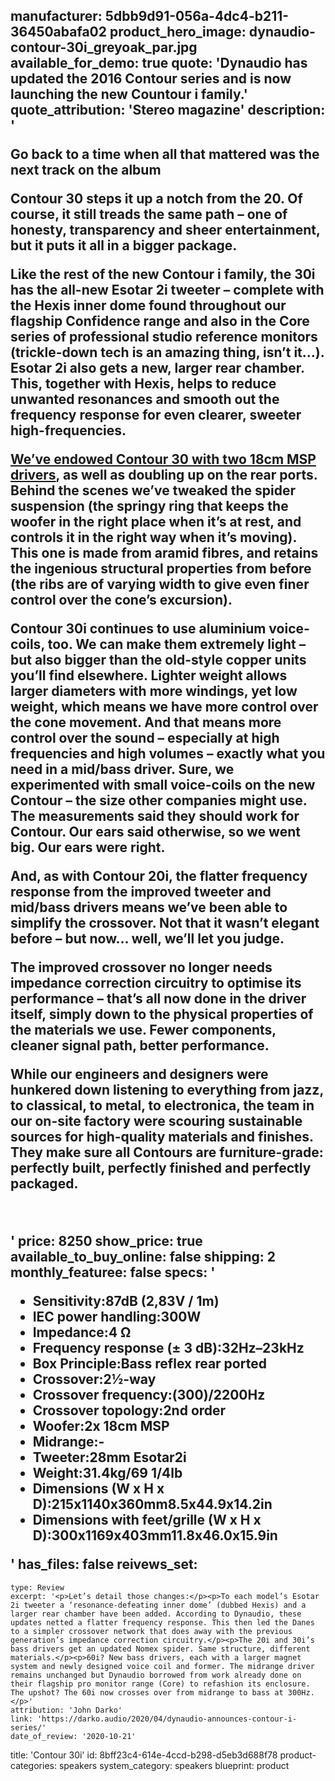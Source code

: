 manufacturer: 5dbb9d91-056a-4dc4-b211-36450abafa02
product_hero_image: dynaudio-contour-30i_greyoak_par.jpg
available_for_demo: true
quote: 'Dynaudio has updated the 2016 Contour series and is now launching the new Countour i family.'
quote_attribution: 'Stereo magazine'
description: '<p>Go back to a time when all that mattered was the next track on the album</p><p>Contour 30 steps it up a notch from the 20. Of course, it still treads the same path – one of honesty, transparency and sheer entertainment, but it puts it all in a bigger package.</p><p>Like the rest of the new Contour i family, the 30i has the all-new Esotar 2i tweeter – complete with the Hexis inner dome found throughout our flagship Confidence range and also in the Core series of professional studio reference monitors (trickle-down tech is an amazing thing, isn’t it…). Esotar 2i also gets a new, larger rear chamber. This, together with Hexis, helps to reduce unwanted resonances and smooth out the frequency response for even clearer, sweeter high-frequencies.</p><p><a href="https://www.dynaudio.com/dynaudio-academy/2016/october/the-dynaudio-18w55-loudspeaker-driver">We’ve endowed Contour 30 with two 18cm MSP drivers</a>, as well as doubling up on the rear ports. Behind the scenes we’ve tweaked the spider suspension (the springy ring that keeps the woofer in the right place when it’s at rest, and controls it in the right way when it’s moving). This one is made from aramid fibres, and retains the ingenious structural properties from before (the ribs are of varying width to give even finer control over the cone’s excursion).</p><p>Contour 30i continues to use aluminium voice-coils, too. We can make them extremely light – but also bigger than the old-style copper units you’ll find elsewhere. Lighter weight allows larger diameters with more windings, yet low weight, which means we have more control over the cone movement. And that means more control over the sound – especially at high frequencies and high volumes – exactly what you need in a mid/bass driver. Sure, we experimented with small voice-coils on the new Contour – the size other companies might use. The measurements said they should work for Contour. Our ears said otherwise, so we went big. Our ears were right.</p><p>And, as with Contour 20i, the flatter frequency response from the improved tweeter and mid/bass drivers means we’ve been able to simplify the crossover. Not that it wasn’t elegant before – but now… well, we’ll let you judge.</p><p>The improved crossover no longer needs impedance correction circuitry to optimise its performance – that’s all now done in the driver itself, simply down to the physical properties of the materials we use. Fewer components, cleaner signal path, better performance.</p><p>While our engineers and designers were hunkered down listening to everything from jazz, to classical, to metal, to electronica, the team in our on-site factory were scouring sustainable sources for high-quality materials and finishes. They make sure all Contours are furniture-grade: perfectly built, perfectly finished and perfectly packaged.</p><p><br></p>'
price: 8250
show_price: true
available_to_buy_online: false
shipping: 2
monthly_featuree: false
specs: '<ul><li>Sensitivity:87dB (2,83V / 1m)<br></li><li>IEC power handling:300W</li><li>Impedance:4 Ω</li><li>Frequency response (± 3 dB):32Hz–23kHz</li><li>Box Principle:Bass reflex rear ported</li><li>Crossover:2½-way</li><li>Crossover frequency:(300)/2200Hz</li><li>Crossover topology:2nd order</li><li>Woofer:2x 18cm MSP</li><li>Midrange:-</li><li>Tweeter:28mm Esotar2i</li><li>Weight:31.4kg/69 1/4lb</li><li>Dimensions (W x H x D):215x1140x360mm8.5x44.9x14.2in</li><li>Dimensions with feet/grille (W x H x D):300x1169x403mm11.8x46.0x15.9in</li></ul>'
has_files: false
reivews_set:
  -
    type: Review
    excerpt: '<p>Let’s detail those changes:</p><p>To each model’s Esotar 2i tweeter a ‘resonance-defeating inner dome’ (dubbed Hexis) and a larger rear chamber have been added. According to Dynaudio, these updates netted a flatter frequency response. This then led the Danes to a simpler crossover network that does away with the previous generation’s impedance correction circuitry.</p><p>The 20i and 30i’s bass drivers get an updated Nomex spider. Same structure, different materials.</p><p>60i? New bass drivers, each with a larger magnet system and newly designed voice coil and former. The midrange driver remains unchanged but Dynaudio borrowed from work already done on their flagship pro monitor range (Core) to refashion its enclosure. The upshot? The 60i now crosses over from midrange to bass at 300Hz.</p>'
    attribution: 'John Darko'
    link: 'https://darko.audio/2020/04/dynaudio-announces-contour-i-series/'
    date_of_review: '2020-10-21'
title: 'Contour 30i'
id: 8bff23c4-614e-4ccd-b298-d5eb3d688f78
product-categories: speakers
system_category: speakers
blueprint: product
